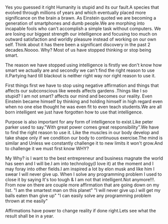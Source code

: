 Yes you guessed it right Humanity is stupid and its our fault.A species that evolved through millions of years and which 
eventually placed more significance on the brain a brawn.
As Einstein quoted we are becoming a generation of smartphones and dumb people.We are morphing into incapable fools 
who can't accomplish a simple task without computers.
We are losing our biggest strength our intelligence and focusing too much on outward satisfaction and worldly pleasure 
instead of working on our own self. Think about it has there been a significant discovery in the past 2 decades.Noooo.
Why? Most of us have stopped thinking or stop being smart.

The reason we have stopped using intelligence is firstly we don't know how smart we actually are and secondly we can't 
find the right reason to use it.Partying hard till blackout is neither right way nor right reason to use it.

First things first we have to stop using negative affirmation and things that affects our subconscious like weeds affects gardens
.Things like I so stupid? I am not smart? affects our mind and becomes our reality. 
Even Einstein became himself by thinking and holding himself in high regard even when no one else thought he was even fit 
to even teach students.We are all born intelligent we just have forgotten how to use that intelligence.

Purpose is also important for any form of intelligence to exist.Like peter parker used to say."With great power comes great 
responsibility".We have to find the right reason to use it.
Like the muscles in our body develop and take shape only if we condition our body to continuous exercise.The mind is similar 
and Unless we constantly challenge it to new limits it won't grow.And to challenge it we must first know WHY?

My Why? is I want to the best entrepreneur and business magnate the world has seen and I will be.I am into technology(I love it) at the 
moment and I may foray into other fields.I am inspired a lot by elon musk and like him I swear I will never give up.
When I solve any programming problem I used to close it by saying It's too tough & I am not that intelligent.Not anymore!!!.
From now on there are couple more affirmation that are going down on my list.
"I am the smartest man on this planet"
"I will never give up.I will get my balls eaten than give up"
"I can easily solve any programming problem thrown at me easily"

Affirmations have power to change reality if done right.Lets see what the result shall be in a year.
